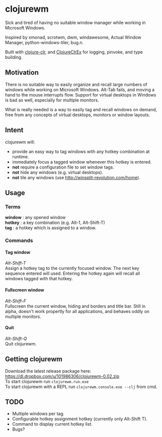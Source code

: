 # clojurewm

Sick and tired of having no suitable window manager while working in Microsoft
Windows.

Inspired by xmonad, scrotwm, dwm, windawesome, Actual Window Manager,
python-windows-tiler, bug.n.

Built with [clojure-clr](https://github.com/clojure/clojure-clr), and 
[ClojureClrEx](https://github.com/kocubinski/ClojureClrEx) for logging, pinvoke,
and type building.

## Motivation
There is no suitable way to easily organize and recall large numbers of windows
while working on Microsoft Windows. Alt-Tab fails, and moving a hand to the
mouse interrupts flow.  Support for virtual desktops in Windows is bad as well,
especially for multiple monitors.

What is really needed is a way to easily tag and recall windows on demand, free
from any concepts of virtual desktops, monitors or window layouts.

## Intent
clojurewm will:
* provide an easy way to tag windows with any hotkey combination at runtime.
* immediately focus a tagged window whenever this hotkey is entered.
* **not** require a configuration file to set window tags.
* **not** hide any windows (e.g. virtual desktops).
* **not** tile any windows (use http://winsplit-revolution.com/home).

## Usage
### Terms
**window** : any opened window  
**hotkey** : a key combination (e.g. Alt-1, Alt-Shift-T)  
**tag** : a hotkey which is assigned to a window.  

### Commands
#### Tag window
*Alt-Shift-T*  
Assign a hotkey tag to the currently focused window. The next key sequence
entered will used.  Entering the hotkey again will recall all windows tagged
with that hotkey.
    
#### Fullscreen window  
*Alt-Shift-F*  
Fullscreen the current window, hiding and borders and title bar. Still in alpha,
doesn't work propertly for all applications, and behaves oddly on multiple monitors.

#### Quit
*Alt-Shift-Q*  
Quit clojurewm.

## Getting clojurewm
Download the latest release package here: https://dl.dropbox.com/u/101986306/clojurewm-0.02.zip  
To start clojurewm run `clojurewm.run.exe`  
To start clojurewm with a REPL run `clojurewm.console.exe --clj` from cmd.

## TODO
* Multiple windows per tag.
* Configurable hotkey assignment hotkey (currently only Alt-Shift T).
* Command to display current hotkey list.
* Bugs?







